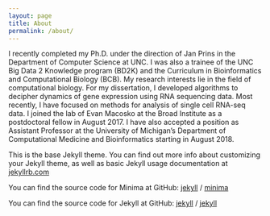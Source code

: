 ```yaml
---
layout: page
title: About
permalink: /about/
---
```


I recently completed my Ph.D. under the direction of Jan Prins in the Department of Computer Science at UNC. I was also a trainee of the UNC Big Data 2 Knowledge program (BD2K) and the Curriculum in Bioinformatics and Computational Biology (BCB). My research interests lie in the field of computational biology. For my dissertation, I developed algorithms to decipher dynamics of gene expression using RNA sequencing data. Most recently, I have focused on methods for analysis of single cell RNA-seq data. I joined the lab of Evan Macosko at the Broad Institute as a postdoctoral fellow in August 2017. I have also accepted a position as Assistant Professor at the University of Michigan’s Department of Computational Medicine and Bioinformatics starting in August 2018.

This is the base Jekyll theme. You can find out more info about customizing your Jekyll theme, as well as basic Jekyll usage documentation at [jekyllrb.com](https://jekyllrb.com/)

You can find the source code for Minima at GitHub:
[jekyll][jekyll-organization] /
[minima](https://github.com/jekyll/minima)

You can find the source code for Jekyll at GitHub:
[jekyll][jekyll-organization] /
[jekyll](https://github.com/jekyll/jekyll)


[jekyll-organization]: https://github.com/jekyll
